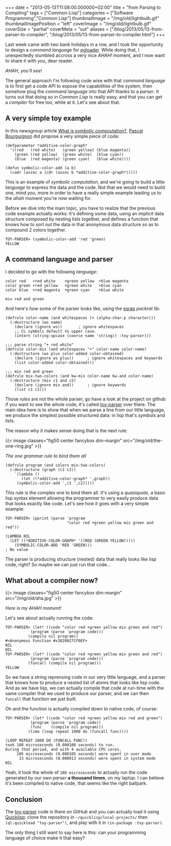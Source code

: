 +++
date = "2013-05-13T11:08:00.000000+02:00"
title = "from Parsing to Compiling"
tags = ["Common-Lisp"]
categories = ["Software Programming","Common Lisp"]
thumbnailImage = "/img/old/lightbulb.gif"
thumbnailImagePosition = "left"
coverImage = "/img/old/lightbulb.gif"
coverSize = "partial"
coverMeta = "out"
aliases = ["/blog/2013/05/13-from-parser-to-compiler",
           "/blog/2013/05/13-from-parser-to-compiler.html"]
+++

Last week came with two bank holidays in a row, and I took the opportunity
to design a 
*command language* for 
[pgloader](../../../pgsql/pgloader.html). While doing that, I unexpectedly
stumbled accross a very nice 
*AHAH!* moment, and I now want to share it with
you, dear reader.


*AHAH, you'll see!*

The general approach I'm following code wise with that 
*command language* is
to first get a code API to expose the capabilities of the system, then
somehow plug the 
*command language* into that API thanks to a 
*parser*. It turns
out that doing so in 
*Common Lisp* is really easy, and that you can get a
*compiler* for free too, while at it. Let's see about that.


## A very simple toy example

In this newsgroup article 
[What is symbolic compoutation?](https://groups.google.com/forum/?fromgroups=#!topic/comp.lang.lisp/JJxTBqf7scU), 
[Pascal Bourguignon](http://informatimago.com/)
did propose a very simple piece of code:

~~~
(defparameter *additive-color-graph*
  '((red   (red white)   (green yellow) (blue magenta))
    (green (red yellow)  (green white)  (blue cyan))
    (blue  (red magenta) (green cyan)   (blue white))))

(defun symbolic-color-add (a b)
  (cadr (assoc a (cdr (assoc b *additive-color-graph*)))))
~~~


This is an example of 
*symbolic computation*, and we're going to build a
little 
*language* to express the data and the code. Not that we would need to
build one, mind you, more in order to have a really simple example leading
us to the 
*ahah* moment you're now waiting for.

Before we dive into the main topic, you have to realize that the previous
code example actually works: it's defining some data, using an implicit data
structure composed by nesting lists together, and defines a function that
knows how to sort out the data in that anonymous data structure so as to
compound 2 colors together.

~~~
TOY-PARSER> (symbolic-color-add 'red 'green)
YELLOW
~~~



## A command language and parser

I decided to go with the following 
*language*:

~~~
color red   +red white    +green yellow  +blue magenta
color green +red yellow   +green white   +blue cyan
color blue  +red magenta  +green cyan    +blue white

mix red and green
~~~


And here's how some of the parser looks like, using the 
[esrap](http://nikodemus.github.io/esrap/) 
*packrat* lib:

~~~
(defrule color-name (and whitespaces (+ (alpha-char-p character)))
  (:destructure (ws name)
    (declare (ignore ws))		; ignore whitespaces
    ;; CL symbols default to upper case.
    (intern (string-upcase (coerce name 'string)) :toy-parser)))

;;; parse string "+ red white"
(defrule color-mix (and whitespaces "+" color-name color-name)
  (:destructure (ws plus color-added color-obtained)
    (declare (ignore ws plus))		; ignore whitespaces and keywords
    (list color-added color-obtained)))

;;; mix red and green
(defrule mix-two-colors (and kw-mix color-name kw-and color-name)
  (:destructure (mix c1 and c2)
    (declare (ignore mix and))		; ignore keywords
    (list c1 c2)))
~~~


Those 
*rules* are not the whole parser, go have a look at the project on
github if you want to see the whole code, it's called 
[toy-parser](https://github.com/dimitri/toy-parser) over there.
The main idea here is to show that when we parse a line from our little
language, we produce the simplest possible structured data: in lisp that's
*symbols* and 
*lists*.

The reason why it makes sense doing that is the next rule:


{{< image classes="fig50 center fancybox dim-margin" src="/img/old/the-one-ring.jpg" >}}


*The one grammar rule to bind them all*
~~~
(defrule program (and colors mix-two-colors)
  (:destructure (graph (c1 c2))
    `(lambda ()
       (let ((*additive-color-graph* ',graph))
	 (symbolic-color-add ',c1 ',c2)))))
~~~


This rule is the complex one to bind them all. It's using a 
*quasiquote*, a
basic lisp syntax element allowing the programmer to very easily produce
data that looks exactly like code. Let's see how it goes with a very simple
example:

~~~
TOY-PARSER> (pprint (parse 'program
                           "color red +green yellow mix green and red"))

(LAMBDA NIL
  (LET ((*ADDITIVE-COLOR-GRAPH* '((RED (GREEN YELLOW)))))
    (SYMBOLIC-COLOR-ADD 'RED 'GREEN)))
; No value
~~~


The parser is producing structure (nested) data that really looks like lisp
code, right? So maybe we can just run that code...


## What about a compiler now?


{{< image classes="fig50 center fancybox dim-margin" src="/img/old/aha.jpg" >}}


*Here is my AHAH moment!*

Let's see about actually running the code:

~~~
TOY-PARSER> (let* ((code "color red +green yellow mix green and red")
		   (program (parse 'program code)))
	      (compile nil program))
#<Anonymous Function #x3020027CF0EF>
NIL
NIL
TOY-PARSER> (let* ((code "color red +green yellow mix green and red")
		   (program (parse 'program code)))
	      (funcall (compile nil program)))
YELLOW
~~~


So we have a string reprensing code in our very little language, and a
parser that knows how to produce a nested list of atoms that looks like lisp
code. And as we have lisp, we can actually compile that code at run-time
with the same compiler that we used to produce our parser, and we can then
`funcall` that function we just built.

Oh and the function is actually compiled down to native code, of course:

~~~
TOY-PARSER> (let* ((code "color red +green yellow mix red and green")
		   (program (parse 'program code))
		   (func    (compile nil program)))
	      (time (loop repeat 1000 do (funcall func))))

(LOOP REPEAT 1000 DO (FUNCALL FUNC))
took 108 microseconds (0.000108 seconds) to run.
During that period, and with 4 available CPU cores,
     105 microseconds (0.000105 seconds) were spent in user mode
      13 microseconds (0.000013 seconds) were spent in system mode
NIL
~~~


Yeah, it took the whole of 
`108 microseconds` to actually run the code
generated by our own 
*parser* 
**a thousand times**, on my laptop. I can believe
it's been compiled to native code, that seems like the right ballpark.


## Conclusion

The 
[toy-parser](https://github.com/dimitri/toy-parser) code is there on 
*GitHub* and you can actually load it using
[Quicklisp](http://www.quicklisp.org/): clone the repository in 
`~/quicklisp/local-projects/` then
`(ql:quickload "toy-parser")`, and play with it in 
`(in-package :toy-parser)`.

The only thing I still want to say here is this: can your programming
language of choice make it that easy?
